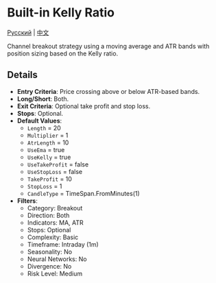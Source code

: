 # Built-in Kelly Ratio
[Русский](README_ru.md) | [中文](README_cn.md)

Channel breakout strategy using a moving average and ATR bands with position sizing based on the Kelly ratio.

## Details

- **Entry Criteria**: Price crossing above or below ATR-based bands.
- **Long/Short**: Both.
- **Exit Criteria**: Optional take profit and stop loss.
- **Stops**: Optional.
- **Default Values**:
  - `Length` = 20
  - `Multiplier` = 1
  - `AtrLength` = 10
  - `UseEma` = true
  - `UseKelly` = true
  - `UseTakeProfit` = false
  - `UseStopLoss` = false
  - `TakeProfit` = 10
  - `StopLoss` = 1
  - `CandleType` = TimeSpan.FromMinutes(1)
- **Filters**:
  - Category: Breakout
  - Direction: Both
  - Indicators: MA, ATR
  - Stops: Optional
  - Complexity: Basic
  - Timeframe: Intraday (1m)
  - Seasonality: No
  - Neural Networks: No
  - Divergence: No
  - Risk Level: Medium

